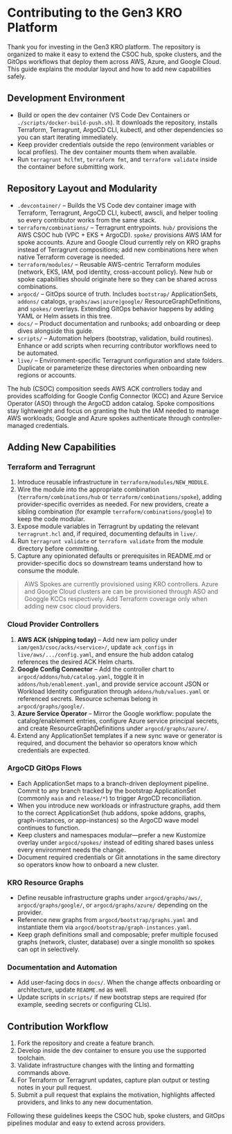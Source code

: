 # Contributing to the Gen3 KRO Platform

Thank you for investing in the Gen3 KRO platform. The repository is organized to make it easy to extend the CSOC hub, spoke clusters, and the GitOps workflows that deploy them across AWS, Azure, and Google Cloud. This guide explains the modular layout and how to add new capabilities safely.

## Development Environment

- Build or open the dev container (VS Code Dev Containers or `./scripts/docker-build-push.sh`). It downloads the repository, installs Terraform, Terragrunt, ArgoCD CLI, kubectl, and other dependencies so you can start iterating immediately.
- Keep provider credentials outside the repo (environment variables or local profiles). The dev container mounts them when available.
- Run `terragrunt hclfmt`, `terraform fmt`, and `terraform validate` inside the container before submitting work.

## Repository Layout and Modularity

- `.devcontainer/` – Builds the VS Code dev container image with Terraform, Terragrunt, ArgoCD CLI, kubectl, awscli, and helper tooling so every contributor works from the same stack.
- `terraform/combinations/` – Terragrunt entrypoints. `hub/` provisions the AWS CSOC hub (VPC + EKS + ArgoCD). `spoke/` provisions AWS IAM for spoke accounts. Azure and Google Cloud currently rely on KRO graphs instead of Terragrunt compositions; add new combinations here when native Terraform coverage is needed.
- `terraform/modules/` – Reusable AWS-centric Terraform modules (network, EKS, IAM, pod identity, cross-account policy). New hub or spoke capabilities should originate here so they can be shared across combinations.
- `argocd/` – GitOps source of truth. Includes `bootstrap/` ApplicationSets, `addons/` catalogs, `graphs/aws|azure|google/` ResourceGraphDefinitions, and `spokes/` overlays. Extending GitOps behavior happens by adding YAML or Helm assets in this tree.
- `docs/` – Product documentation and runbooks; add onboarding or deep dives alongside this guide.
- `scripts/` – Automation helpers (bootstrap, validation, build routines). Enhance or add scripts when recurring contributor workflows need to be automated.
- `live/` – Environment-specific Terragrunt configuration and state folders. Duplicate or parameterize these directories when onboarding new regions or accounts.

The hub (CSOC) composition seeds AWS ACK controllers today and provides scaffolding for Google Config Connector (KCC) and Azure Service Operator (ASO) through the ArgoCD addon catalog. Spoke compositions stay lightweight and focus on granting the hub the IAM needed to manage AWS workloads; Google and Azure spokes authenticate through controller-managed credentials.

## Adding New Capabilities

### Terraform and Terragrunt

1. Introduce reusable infrastructure in `terraform/modules/NEW_MODULE`.
2. Wire the module into the appropriate combination (`terraform/combinations/hub` or `terraform/combinations/spoke`), adding provider-specific overrides as needed. For new providers, create a sibling combination (for example `terraform/combinations/google`) to keep the code modular.
3. Expose module variables in Terragrunt by updating the relevant `terragrunt.hcl` and, if required, documenting defaults in `live/`.
4. Run `terragrunt validate` or `terraform validate` from the module directory before committing.
5. Capture any opinionated defaults or prerequisites in README.md or provider-specific docs so downstream teams understand how to consume the module.

> AWS Spokes are currently provisioned using KRO controllers. Azure and Google Cloud clusters are can be provisioned through ASO and Googgle KCCs respectively. Add Terraform coverage only when adding new csoc cloud providers.

### Cloud Provider Controllers

1. **AWS ACK (shipping today)** – Add new iam policy under `iam/gen3/csoc/acks/<service>/`, update `ack_configs` in `live/aws/.../config.yaml`, and ensure the hub addon catalog references the desired ACK Helm charts.
2. **Google Config Connector** – Add the controller chart to `argocd/addons/hub/catalog.yaml`, toggle it in `addons/hub/enablement.yaml`, and provide service account JSON or Workload Identity configuration through `addons/hub/values.yaml` or referenced secrets. Resource schemas belong in `argocd/graphs/google/`.
3. **Azure Service Operator** – Mirror the Google workflow: populate the catalog/enablement entries, configure Azure service principal secrets, and create ResourceGraphDefinitions under `argocd/graphs/azure/`.
4. Extend any ApplicationSet templates if a new sync wave or generator is required, and document the behavior so operators know which credentials are expected.

### ArgoCD GitOps Flows

- Each ApplicationSet maps to a branch-driven deployment pipeline. Commit to any branch tracked by the bootstrap ApplicationSet (commonly `main` and `release/*`) to trigger ArgoCD reconciliation.
- When you introduce new workloads or infrastructure graphs, add them to the correct ApplicationSet (hub addons, spoke addons, graphs, graph-instances, or app-instances) so the ArgoCD wave model continues to function.
- Keep clusters and namespaces modular—prefer a new Kustomize overlay under `argocd/spokes/` instead of editing shared bases unless every environment needs the change.
- Document required credentials or Git annotations in the same directory so operators know how to onboard a new cluster.

### KRO Resource Graphs

- Define reusable infrastructure graphs under `argocd/graphs/aws/`, `argocd/graphs/google/`, or `argocd/graphs/azure/` depending on the provider.
- Reference new graphs from `argocd/bootstrap/graphs.yaml` and instantiate them via `argocd/bootstrap/graph-instances.yaml`.
- Keep graph definitions small and composable; prefer multiple focused graphs (network, cluster, database) over a single monolith so spokes can opt in selectively.

### Documentation and Automation

- Add user-facing docs in `docs/`. When the change affects onboarding or architecture, update `README.md` as well.
- Update scripts in `scripts/` if new bootstrap steps are required (for example, seeding secrets or configuring CLIs).

## Contribution Workflow

1. Fork the repository and create a feature branch.
2. Develop inside the dev container to ensure you use the supported toolchain.
3. Validate infrastructure changes with the linting and formatting commands above.
4. For Terraform or Terragrunt updates, capture plan output or testing notes in your pull request.
5. Submit a pull request that explains the motivation, highlights affected providers, and links to any new documentation.

Following these guidelines keeps the CSOC hub, spoke clusters, and GitOps pipelines modular and easy to extend across providers.
